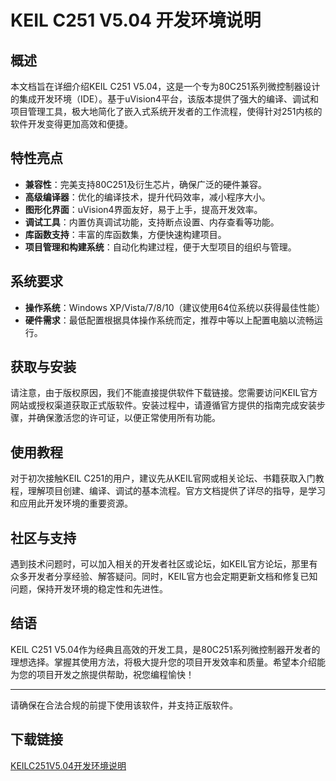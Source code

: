 # KEIL C251 V5.04 开发环境说明

## 概述

本文档旨在详细介绍KEIL C251 V5.04，这是一个专为80C251系列微控制器设计的集成开发环境（IDE）。基于uVision4平台，该版本提供了强大的编译、调试和项目管理工具，极大地简化了嵌入式系统开发者的工作流程，使得针对251内核的软件开发变得更加高效和便捷。

## 特性亮点

- **兼容性**：完美支持80C251及衍生芯片，确保广泛的硬件兼容。
- **高级编译器**：优化的编译技术，提升代码效率，减小程序大小。
- **图形化界面**：uVision4界面友好，易于上手，提高开发效率。
- **调试工具**：内置仿真调试功能，支持断点设置、内存查看等功能。
- **库函数支持**：丰富的库函数集，方便快速构建项目。
- **项目管理和构建系统**：自动化构建过程，便于大型项目的组织与管理。

## 系统要求

- **操作系统**：Windows XP/Vista/7/8/10（建议使用64位系统以获得最佳性能）
- **硬件需求**：最低配置根据具体操作系统而定，推荐中等以上配置电脑以流畅运行。

## 获取与安装

请注意，由于版权原因，我们不能直接提供软件下载链接。您需要访问KEIL官方网站或授权渠道获取正式版软件。安装过程中，请遵循官方提供的指南完成安装步骤，并确保激活您的许可证，以便正常使用所有功能。

## 使用教程

对于初次接触KEIL C251的用户，建议先从KEIL官网或相关论坛、书籍获取入门教程，理解项目创建、编译、调试的基本流程。官方文档提供了详尽的指导，是学习和应用此开发环境的重要资源。

## 社区与支持

遇到技术问题时，可以加入相关的开发者社区或论坛，如KEIL官方论坛，那里有众多开发者分享经验、解答疑问。同时，KEIL官方也会定期更新文档和修复已知问题，保持开发环境的稳定性和先进性。

## 结语

KEIL C251 V5.04作为经典且高效的开发工具，是80C251系列微控制器开发者的理想选择。掌握其使用方法，将极大提升您的项目开发效率和质量。希望本介绍能为您的项目开发之旅提供帮助，祝您编程愉快！

---

请确保在合法合规的前提下使用该软件，并支持正版软件。

## 下载链接

[KEILC251V5.04开发环境说明](https://pan.quark.cn/s/86d903571435)